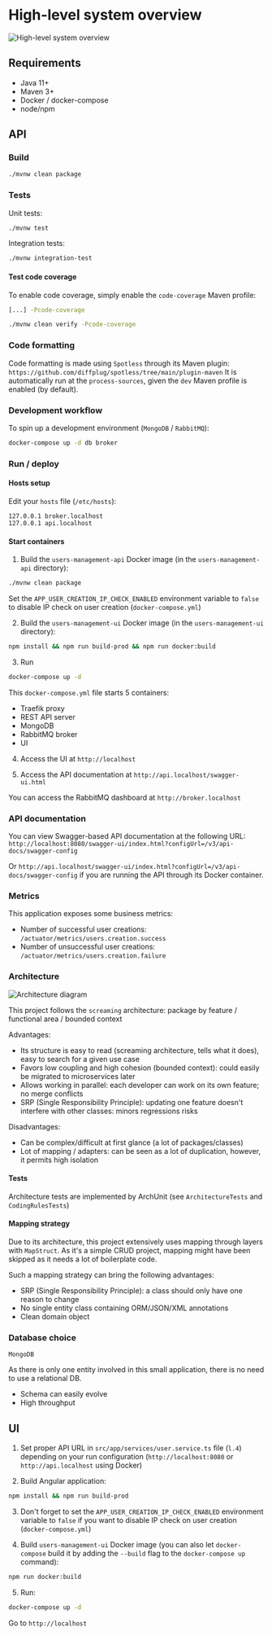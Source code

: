 # High-level system overview
![High-level system overview](users-management-api/docs/system-overview.png "High-level system overview")

## Requirements
- Java 11+
- Maven 3+
- Docker / docker-compose
- node/npm

## API

### Build 

```bash
./mvnw clean package
```

### Tests

Unit tests:
```bash
./mvnw test
```

Integration tests:
```bash
./mvnw integration-test
```

#### Test code coverage

To enable code coverage, simply enable the `code-coverage` Maven profile:
```bash
[...] -Pcode-coverage
```
```bash
./mvnw clean verify -Pcode-coverage
```

### Code formatting

Code formatting is made using `Spotless` through its Maven plugin: `https://github.com/diffplug/spotless/tree/main/plugin-maven`
It is automatically run at the `process-sources`, given the `dev` Maven profile is enabled (by default).

### Development workflow

To spin up a development environment (`MongoDB` / `RabbitMQ`):
```bash
docker-compose up -d db broker
```

### Run / deploy

#### Hosts setup
Edit your `hosts` file (`/etc/hosts`):

```
127.0.0.1 broker.localhost
127.0.0.1 api.localhost
```

#### Start containers

1. Build the `users-management-api` Docker image (in the `users-management-api` directory):
```bash
./mvnw clean package
```

Set the `APP_USER_CREATION_IP_CHECK_ENABLED` environment variable to `false` to disable IP check on user creation (`docker-compose.yml`)

2. Build the `users-management-ui` Docker image (in the `users-management-ui` directory):
```bash
npm install && npm run build-prod && npm run docker:build
```

3. Run
```bash
docker-compose up -d
```

This `docker-compose.yml` file starts 5 containers:
- Traefik proxy
- REST API server
- MongoDB
- RabbitMQ broker
- UI

4. Access the UI at `http://localhost`

5. Access the API documentation at `http://api.localhost/swagger-ui.html`

You can access the RabbitMQ dashboard at `http://broker.localhost`

### API documentation

You can view Swagger-based API documentation at the following URL:
`http://localhost:8080/swagger-ui/index.html?configUrl=/v3/api-docs/swagger-config`

Or `http://api.localhost/swagger-ui/index.html?configUrl=/v3/api-docs/swagger-config` if you are running the API through its Docker container.

### Metrics

This application exposes some business metrics:
- Number of successful user creations: `/actuator/metrics/users.creation.success`
- Number of unsuccessful user creations: `/actuator/metrics/users.creation.failure`


### Architecture

![Architecture diagram](users-management-api/docs/architecture-diagram.png "Architecture diagram")


This project follows the `screaming` architecture: package by feature / functional area / bounded context
    
Advantages:
- Its structure is easy to read (screaming architecture, tells what it does), easy to search for a given use case
- Favors low coupling and high cohesion (bounded context): could easily be migrated to microservices later
- Allows working in parallel: each developer can work on its own feature; no merge conflicts
- SRP (Single Responsibility Principle): updating one feature doesn't interfere with other classes: minors regressions risks

Disadvantages:
- Can be complex/difficult at first glance (a lot of packages/classes)
- Lot of mapping / adapters: can be seen as a lot of duplication, however, it permits high isolation

#### Tests
Architecture tests are implemented by ArchUnit (see `ArchitectureTests` and `CodingRulesTests`)

#### Mapping strategy

Due to its architecture, this project extensively uses mapping through layers with `MapStruct`.
As it's a simple CRUD project, mapping might have been skipped as it needs a lot of boilerplate code.

Such a mapping strategy can bring the following advantages:
- SRP (Single Responsibility Principle): a class should only have one reason to change
- No single entity class containing ORM/JSON/XML annotations
- Clean domain object

### Database choice

`MongoDB`

As there is only one entity involved in this small application, there is no need to use a relational DB.
- Schema can easily evolve
- High throughput


## UI

1. Set proper API URL in `src/app/services/user.service.ts` file (`l.4`) depending on your run configuration (`http://localhost:8080` or `http://api.localhost` using Docker)

2. Build Angular application:
```bash
npm install && npm run build-prod
```

3. Don't forget to set the `APP_USER_CREATION_IP_CHECK_ENABLED` environment variable to `false` if you want to disable IP check on user creation (`docker-compose.yml`)

4. Build `users-management-ui` Docker image (you can also let `docker-compose` build it by adding the `--build` flag to the `docker-compose up` command):
```bash
npm run docker:build
```

5. Run:
```bash
docker-compose up -d
```

Go to `http://localhost`